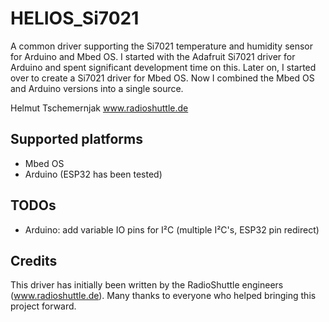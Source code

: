 # HELIOS_Si7021

A common driver supporting the Si7021 temperature and humidity sensor for Arduino and Mbed OS. I started with the Adafruit Si7021 driver for Arduino and spent significant development time on this. Later on, I started over to create a Si7021 driver for Mbed OS. Now I combined the Mbed OS and Arduino versions into a single source.

Helmut Tschemernjak
www.radioshuttle.de

## Supported platforms
- Mbed OS
- Arduino (ESP32 has been tested)


## TODOs
- Arduino: add variable IO pins for  I²C (multiple  I²C's, ESP32 pin redirect)

##  Credits
This driver has initially been written by the RadioShuttle engineers (www.radioshuttle.de). Many thanks to everyone who helped bringing this project forward.

